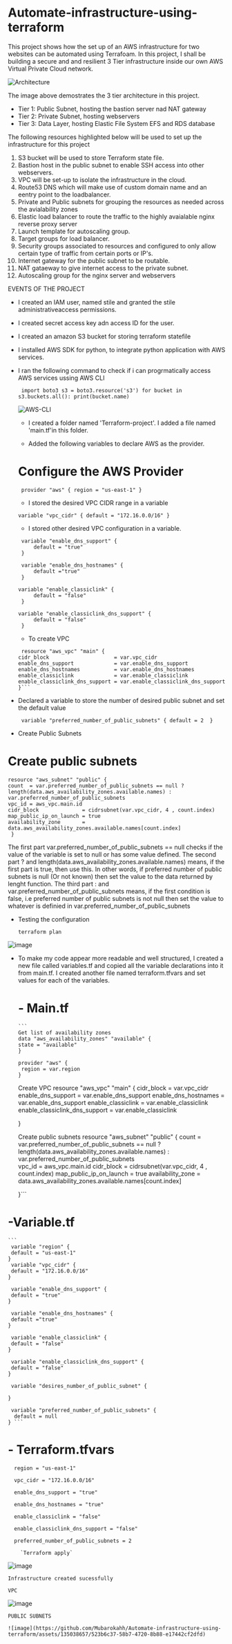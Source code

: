 
# Automate-infrastructure-using-terraform
This project shows how the set up of an AWS infrastructure for two websites can be automated using Terrafoam. In this project, I shall be building a secure and and resilient 3 Tier infrastructure inside our own AWS Virtual Private Cloud network.

![Architecture](Images/Architecture.JPG)

The image above demostrates the 3 tier architecture in this project.
- Tier 1: Public Subnet, hosting the bastion server nad NAT gateway
- Tier 2: Private Subnet, hosting webservers
- Tier 3: Data Layer, hosting Elastic File System EFS and RDS database
 
 The following resources highlighted below will be used to set up the infrastructure for this project

 1. S3 bucket will be used to store Terraform state file.
 2. Bastion host in the public subnet to enable SSH access into other webservers.
 3. VPC will be set-up to isolate the infrastructure in the cloud.
 4. Route53 DNS which will make use of custom domain name and an eentry point to the loadbalancer.
 5. Private and Public subnets for grouping the resources as needed across the avialability zones
 6. Elastic load balancer to route the traffic to the highly avaialable  nginx reverse proxy server
 7. Launch template for autoscaling group.
 8. Target groups for load balancer.
 9. Security groups associated to resources and configured to only allow certain type of traffic from certain ports or IP's.
 10. Internet gateway for the public subnet to be routable.
 11. NAT gataeway to give internet access to the private subnet.
 12. Autoscaling group for the nginx server and webservers 

 EVENTS OF THE PROJECT
 
 - I created an IAM user, named stile and granted the stile  administrativeaccess permissions.
 - I created secret access key adn access ID for the user.
 - I created an amazon S3 bucket for storing terraform statefile
 - I installed AWS SDK for python, to integrate python application with AWS services.
 - I ran the following command to check if i can progrmatically access AWS services ussing AWS CLI
    
    ` import boto3
s3 = boto3.resource('s3')
for bucket in s3.buckets.all():
    print(bucket.name)`


   ![AWS-CLI](Images/AWS-CLI.JPG)

   - I created a folder named 'Terraform-project'. I added a file named 'main.tf'in this folder.

   - Added the following variables to declare AWS as the provider.

   
   # Configure the AWS Provider
    `
     provider "aws" {
        region = "us-east-1"
     }`

   -  I stored the desired VPC CIDR range in a variable

   `variable "vpc_cidr" {
        default = "172.16.0.0/16"
    }`


    - I stored other desired VPC configuration in a variable.
   
   ```
    variable "enable_dns_support" {
        default = "true"
    }    

    variable "enable_dns_hostnames" {
        default ="true" 
    }

   variable "enable_classiclink" {
        default = "false"
    }

   variable "enable_classiclink_dns_support" {
        default = "false"
    }
    ```

    - To create VPC

   ```
    resource "aws_vpc" "main" {
   cidr_block                     = var.vpc_cidr
   enable_dns_support             = var.enable_dns_support
   enable_dns_hostnames           = var.enable_dns_hostnames
   enable_classiclink             = var.enable_classiclink
   enable_classiclink_dns_support = var.enable_classiclink_dns_support
   }```

  - Declared a variable to store the number of desired public subnet and set the default value

    ` variable "preferred_number_of_public_subnets" {
      default = 2 
   }`


  - Create Public Subnets 

  # Create public subnets

  ```
  resource "aws_subnet" "public" {
  count  = var.preferred_number_of_public_subnets == null ? length(data.aws_availability_zones.available.names) : var.preferred_number_of_public_subnets   
  vpc_id = aws_vpc.main.id
  cidr_block              = cidrsubnet(var.vpc_cidr, 4 , count.index)
  map_public_ip_on_launch = true
  availability_zone       = data.aws_availability_zones.available.names[count.index]
   }
```

   The first part var.preferred_number_of_public_subnets == null checks if the value of the variable is set to null or has some value defined.
The second part ? and length(data.aws_availability_zones.available.names) means, if the first part is true, then use this. In other words, if preferred number of public subnets is null (Or not known) then set the value to the data returned by lenght function.
   The third part : and  var.preferred_number_of_public_subnets means, if the first condition is false, i.e preferred number of public subnets is not null then set the value to whatever is definied in var.preferred_number_of_public_subnets

   - Testing the configuration

      `terraform plan`

 ![image](https://github.com/Mubarokahh/Automate-infrastructure-using-terraform/assets/135038657/ce5a9b26-d17e-4854-a039-f881dccbbad5)


 - To make my code appear more readable and well structured,  I created a new file called variables.tf and copied all the variable declarations into it from main.tf. I created another file named terraform.tfvars and set values for each of the variables. 

      # - Main.tf

       ```
       Get list of availability zones
       data "aws_availability_zones" "available" {
       state = "available"
       }

       provider "aws" {
        region = var.region
       }

      Create VPC
      resource "aws_vpc" "main" {
      cidr_block                     = var.vpc_cidr
      enable_dns_support             = var.enable_dns_support 
      enable_dns_hostnames           = var.enable_dns_support
      enable_classiclink             = var.enable_classiclink
      enable_classiclink_dns_support = var.enable_classiclink

      }

      Create public subnets
      resource "aws_subnet" "public" {
      count  = var.preferred_number_of_public_subnets == null ? length(data.aws_availability_zones.available.names) : var.preferred_number_of_public_subnets   
      vpc_id = aws_vpc.main.id
      cidr_block              = cidrsubnet(var.vpc_cidr, 4 , count.index)
      map_public_ip_on_launch = true
      availability_zone       = data.aws_availability_zones.available.names[count.index]
      
      }```


 # -Variable.tf
   
    ```
     variable "region" {
     default = "us-east-1"
    }
     variable "vpc_cidr" {
     default = "172.16.0.0/16"
    }

     variable "enable_dns_support" {
     default = "true"
    }

     variable "enable_dns_hostnames" {
     default ="true" 
    }

     variable "enable_classiclink" {
     default = "false"
    }

     variable "enable_classiclink_dns_support" {
     default = "false"
    }
   
     variable "desires_number_of_public_subnet" {
    
    }

     variable "preferred_number_of_public_subnets" {
      default = null 
    } ```

   # - Terraform.tfvars

  ```
    region = "us-east-1"

    vpc_cidr = "172.16.0.0/16" 

    enable_dns_support = "true" 

    enable_dns_hostnames = "true"  

    enable_classiclink = "false" 

    enable_classiclink_dns_support = "false" 

    preferred_number_of_public_subnets = 2

  ```

        `Terraform apply`

 
   ![image](https://github.com/Mubarokahh/Automate-infrastructure-using-terraform/assets/135038657/c88d9ef3-05b0-4199-9140-878a23a3370a)


    
    Infrastructure created sucessfully

    VPC
    
   ![image](https://github.com/Mubarokahh/Automate-infrastructure-using-terraform/assets/135038657/67b96334-6854-49b1-ac13-49b62dffa49e)

    PUBLIC SUBNETS

    ![image](https://github.com/Mubarokahh/Automate-infrastructure-using-terraform/assets/135038657/523b6c37-58b7-4720-8b88-e17442cf2dfd)

